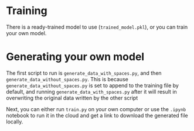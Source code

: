 # Training


There is a ready-trained model to use (`trained_model.pkl`), or you can train your own model.


# Generating your own model
The first script to run is `generate_data_with_spaces.py`, and then `generate_data_without_spaces.py`.
This is because `generate_data_without_spaces.py` is set to append to the training file by default, and running `generate_data_with_spaces.py` after it will result in overwriting the original data written by the other script


Next, you can either run `train.py` on your own computer or use the `.ipynb` notebook to run it in the cloud and get a link to download the generated file locally.
